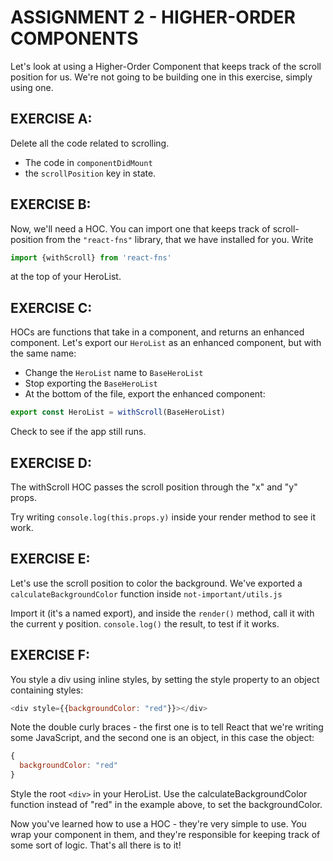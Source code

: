 # ASSIGNMENT 2 - HIGHER-ORDER COMPONENTS

Let's look at using a Higher-Order Component that keeps track of the scroll position for us.
We're not going to be building one in this exercise, simply using one.

## EXERCISE A:
Delete all the code related to scrolling.
- The code in `componentDidMount`
- the `scrollPosition` key in state.

## EXERCISE B:
Now, we'll need a HOC.
You can import one that keeps track of scroll-position from the `"react-fns"` library, that
we have installed for you.
Write
```js
import {withScroll} from 'react-fns'
```
at the top of your HeroList.

## EXERCISE C:
HOCs are functions that take in a component, and returns an enhanced component.
Let's export our `HeroList` as an enhanced component, but with the same name:
- Change the `HeroList` name to `BaseHeroList`
- Stop exporting the `BaseHeroList`
- At the bottom of the file, export the enhanced component:
```js
export const HeroList = withScroll(BaseHeroList)
```

Check to see if the app still runs.

## EXERCISE D:
The withScroll HOC passes the scroll position through the "x" and "y" props.

Try writing `console.log(this.props.y)` inside your render method to see it work.

## EXERCISE E:
Let's use the scroll position to color the background.
We've exported a `calculateBackgroundColor` function inside `not-important/utils.js`

Import it (it's a named export), and inside the `render()` method, call it with the current y position.
`console.log()` the result, to test if it works.

## EXERCISE F:
You style a div using inline styles, by setting the style property to an object
containing styles:
```js
<div style={{backgroundColor: "red"}}></div>
```

Note the double curly braces - the first one is to tell React that we're writing some JavaScript, and the second
one is an object, in this case the object:
```js
{
  backgroundColor: "red"
}
```

Style the root `<div>` in your HeroList.
Use the calculateBackgroundColor function instead of "red" in the example above, to set the backgroundColor.

Now you've learned how to use a HOC - they're very simple to use. You wrap your component in them, and they're responsible
for keeping track of some sort of logic. That's all there is to it!
